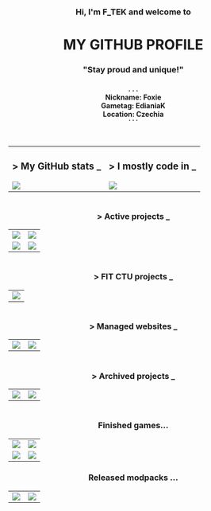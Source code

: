 <div align="center">
  <h3>Hi, I'm F_TEK and welcome to</h3>
  <h1>MY GITHUB PROFILE</h1>
  <h3>"Stay proud and unique!"</h3>
  <h4>. . .<br>Nickname: Foxie<br>Gametag: EdianiaK<br>Location: Czechia<br>˙ ˙ ˙</h4>
  <h1></h1>
  <table>
    <tr>
      <td>
        <h3>> My GitHub stats _</h3>
        <div>
          <a href="https://github.com/FTEdianiaK"><img src="https://github-readme-stats.vercel.app/api?username=FTEdianiaK&hide_title=true&hide=prs,contribs&hide_rank=true&card_width=300&show_icons=true&theme=transparent&hide_border=true"></a>
        </div>
      </td>
      <td>
        <h3>> I mostly code in _</h3>
        <div>
          <a href="https://github.com/FTEdianiaK"><img src="https://github-readme-stats.vercel.app/api/top-langs?username=FTEdianiaK&hide_title=true&layout=donut&card_width=300&langs_count=6&theme=transparent&hide_border=true"></a>
        </div>
      </td>
    </tr>
  </table>
  <h1></h1>
  <h3>> Active projects _</h3>
  <table>
    <tr>
      <td><a href="https://github.com/FTEdianiaK/gorpretest"><img src="https://github-readme-stats.vercel.app/api/pin/?username=ftedianiak&repo=gorpretest&card_width=300&theme=transparent&hide_border=true"></a></td>
      <td><a href="https://github.com/FTEdianiaK/timetable-widget"><img src="https://github-readme-stats.vercel.app/api/pin/?username=ftedianiak&repo=timetable-widget&card_width=300&theme=transparent&hide_border=true"></a></td>
    </tr>
    <tr>
      <td><a href="https://github.com/FTEdianiaK/startup-complete"><img src="https://github-readme-stats.vercel.app/api/pin/?username=ftedianiak&repo=startup-complete&card_width=300&theme=transparent&hide_border=true"></a></td>
      <td><a href="https://github.com/FTEdianiaK/library-parrotex"><img src="https://github-readme-stats.vercel.app/api/pin/?username=ftedianiak&repo=library-parrotex&card_width=300&theme=transparent&hide_border=true"></a></td>
    </tr>
  </table>
  <h1></h1>
  <h3>> FIT CTU projects _</h3>
  <table>
    <tr>
      <td><a href="https://github.com/FTEdianiaK/catppuccin-fitctu"><img src="https://github-readme-stats.vercel.app/api/pin/?username=ftedianiak&repo=catppuccin-fitctu&card_width=300&theme=transparent&hide_border=true"></a></td>
    </tr>
  </table>
  <h1></h1>
  <h3>> Managed websites _</h3>
  <table>
    <tr>
      <td><a href="https://github.com/FTEdianiaK/hola--tv"><img src="https://github-readme-stats.vercel.app/api/pin/?username=ftedianiak&repo=hola--tv&card_width=300&theme=transparent&hide_border=true"></a></td>
      <td><a href="https://github.com/FTEdianiaK/f-tek"><img src="https://github-readme-stats.vercel.app/api/pin/?username=ftedianiak&repo=f-tek&card_width=300&theme=transparent&hide_border=true"></a></td>
    </tr>
  </table>
  <h1></h1>
  <h3>> Archived projects _</h3>
  <table>
    <tr>
      <td><a href="https://github.com/FTEdianiaK/digios"><img src="https://github-readme-stats.vercel.app/api/pin/?username=ftedianiak&repo=digios&card_width=300&theme=transparent&hide_border=true"></a></td>
      <td><a href="https://github.com/FTEdianiaK/pixel-discord-bot"><img src="https://github-readme-stats.vercel.app/api/pin/?username=ftedianiak&repo=pixel-discord-bot&card_width=300&theme=transparent&hide_border=true"></a></td>
    </tr>
  </table>
  <h1></h1>
  <h3>Finished games...</h3>
  <table>
    <tr>
      <td><a href="https://github.com/FTEdianiaK/Lonely-Me"><img src="https://github-readme-stats.vercel.app/api/pin/?username=ftedianiak&repo=Lonely-Me&card_width=300&theme=transparent&hide_border=true"></a></td>
      <td><a href="https://github.com/FTEdianiaK/M.Y.O.-Risk-Quiz"><img src="https://github-readme-stats.vercel.app/api/pin/?username=ftedianiak&repo=M.Y.O.-Risk-Quiz&card_width=300&theme=transparent&hide_border=true"></a></td>
    </tr>
    <tr>
      <td><a href="https://github.com/FTEdianiaK/M.Y.O.-AZ-Quiz"><img src="https://github-readme-stats.vercel.app/api/pin/?username=ftedianiak&repo=M.Y.O.-AZ-Quiz&card_width=300&theme=transparent&hide_border=true"></a></td>
      <td><a href="https://github.com/FTEdianiaK/Paranormal-Games"><img src="https://github-readme-stats.vercel.app/api/pin/?username=ftedianiak&repo=Paranormal-Games&card_width=300&theme=transparent&hide_border=true"></a></td>
    </tr>
  </table>
  <h3>Released modpacks ...</h3>
  <table>
    <tr>
      <td><a href="https://github.com/FTEdianiaK/the-fox-revolution"><img src="https://github-readme-stats.vercel.app/api/pin/?username=ftedianiak&repo=the-fox-revolution&card_width=300&theme=transparent&hide_border=true"></a></td>
      <td><a href="https://github.com/FTEdianiaK/chocolate-bars"><img src="https://github-readme-stats.vercel.app/api/pin/?username=ftedianiak&repo=chocolate-bars&card_width=300&theme=transparent&hide_border=true"></a></td>
    </tr>
  </table>
</div>
